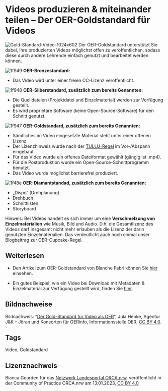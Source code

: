 # Videos produzieren & miteinander teilen – Der OER-Goldstandard für Videos
 
![Gold-Standard-Video-1024x602](https://github.com/lindahalm-hsbi/infOERmiert/assets/147709351/cf06f8b0-2190-4c79-850f-8737e5147b94) Der OER-Goldstandard unterstützt Sie dabei, Ihre produzierten Videos  möglichst offen zu veröffentlichen, sodass diese durch andere Lehrende  einfach genutzt und bearbeitet werden können.
 
![1f949](https://github.com/lindahalm-hsbi/infOERmiert/assets/147709351/75bf4f21-d6fe-488b-8250-bc7ce622542b) **OER-Bronzestandard:**
 
- Das Video wird unter einer freien CC-Lizenz veröffentlicht.

![1f948](https://github.com/lindahalm-hsbi/infOERmiert/assets/147709351/bfdbf0fd-4335-4181-9cc1-bc2992c8a354) **OER-Silberstandard, zusätzlich zum bereits Genannten:**

- Die Quelldateien (Projektdatei und Einzelmaterial) werden zur Verfügung gestellt.
- Es wird proprietäre Software (keine Open-Source-Software) für den Schnitt genutzt.

![1f947](https://github.com/lindahalm-hsbi/infOERmiert/assets/147709351/e6885aea-5c63-48f5-aaba-72af3e77e037) **OER-Goldstandard, zusätzlich zum bereits Genannten:**

- Sämtliches im Video eingesetzte Material steht unter einer offenen Lizenz.
- Der Lizenzhinweis wurde nach der [TULLU-Regel](https://open-educational-resources.de/oer-tullu-regel/) im Vor-/Abspann eingebaut.
- Für das Video wurde ein offenes Dateiformat gewählt (gängig ist .mp4).
- Für die Postproduktion wurde ein Open-Source-Schnittprogramm benutzt.
- Das Video wurde möglichst barrierefrei produziert.

![1f48e](https://github.com/lindahalm-hsbi/infOERmiert/assets/147709351/8bd70df0-5145-4b15-bbd5-f73312d45ffe) **OER-Diamantstandad, zusätzlich zum bereits Genannten:**

- „Dispo“ (Drehplanung)
- Drehbuch
- Schnittlisten
- Storyboard

Hinweis: Bei Videos handelt es sich immer um eine **Verschmelzung von Einzelmaterialien**  wie Musik, Bild und Audio. D.h. die Gesamtlizenz des Videos darf  insgesamt nicht mehr erlauben als die Lizenz der darin genutzten  Einzelmaterialien. Das verdeutlicht auch noch einmal unser Blogbeitrag zur OER-Cupcake-Regel.

## Weiterlesen
* Den Artikel zum OER-Goldstandard von Blanche Fabri können Sie [hier](https://open-educational-resources.de/goldstandard-video/) einsehen. 
 
* Ein gutes Beispiel, wie ein Video bei Download mit Metadaten & Einzelmaterial zur Verfügung gestellt wird, finden Sie [hier](https://www.twillo.de/edu-sharing/components/render/f9a19cc2-c2d6-4dac-982f-9cf4be62c5e5). 

## Bildnachweise
Bildnachweis: “[Der Gold-Standard für Video als OER](https://open-educational-resources.de/goldstandard-video/)”, Jula Henke, Agentur J&K – Jöran und Konsorten für OERinfo, Informationsstelle OER, [CC BY 4.0](https://creativecommons.org/licenses/by/4.0/legalcode).

## Tags
Video, Goldstandard

## Lizenznachweis
Bianca Geurden für das <a href="http://www.orca.nrw/ueber-uns/netzwerk" target="_blank">Netzwerk Landesportal ORCA.nrw</a>, veröffentlicht in der Community of Practice ORCA.nrw am 13.01.2023, <a href="https://creativecommons.org/licenses/by/4.0/" target="_blank">CC BY 4.0</a>
